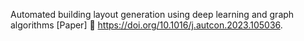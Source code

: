 Automated building layout generation using deep learning and graph algorithms
[Paper] 📜 https://doi.org/10.1016/j.autcon.2023.105036.
